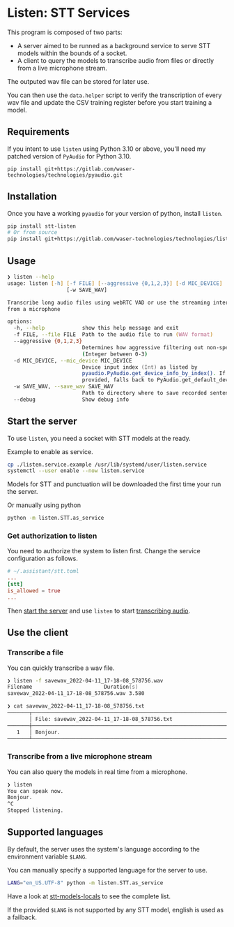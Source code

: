 # Listen: STT Services

This program is composed of two parts:
- A server aimed to be runned as a background service to serve STT models within the bounds of a socket.
- A client to query the models to transcribe audio from files or directly from a live microphone stream.


The outputed wav file can be stored for later use.

You can then use the `data.helper` script to verify the transcription of every wav file and update the CSV training register before you start training a model.

## Requirements

If you intent to use `listen` using Python 3.10 or above, you'll need my patched version of `PyAudio` for Python 3.10.

```
pip install git+https://gitlab.com/waser-technologies/technologies/pyaudio.git
```

## Installation

Once you have a working `pyaudio` for your version of python, install `listen`.

```zsh
pip install stt-listen
# Or from source
pip install git+https://gitlab.com/waser-technologies/technologies/listen.git
```

## Usage

```zsh
❯ listen --help
usage: listen [-h] [-f FILE] [--aggressive {0,1,2,3}] [-d MIC_DEVICE]
                   [-w SAVE_WAV]

Transcribe long audio files using webRTC VAD or use the streaming interface
from a microphone

options:
  -h, --help            show this help message and exit
  -f FILE, --file FILE  Path to the audio file to run (WAV format)
  --aggressive {0,1,2,3}
                        Determines how aggressive filtering out non-speech is.
                        (Integer between 0-3)
  -d MIC_DEVICE, --mic_device MIC_DEVICE
                        Device input index (Int) as listed by
                        pyaudio.PyAudio.get_device_info_by_index(). If not
                        provided, falls back to PyAudio.get_default_device().
  -w SAVE_WAV, --save_wav SAVE_WAV
                        Path to directory where to save recorded sentences
  --debug               Show debug info
```

## Start the server

To use `listen`, you need a socket with STT models at the ready.

Example to enable as service.
```zsh
cp ./listen.service.example /usr/lib/systemd/user/listen.service
systemctl --user enable --now listen.service
```

Models for STT and punctuation will be downloaded the first time your run the server.

Or manually using python

```zsh
python -m listen.STT.as_service
```

### Get authorization to listen

You need to authorize the system to listen first. Change the service configuration as follows.

```toml
# ~/.assistant/stt.toml
...
[stt]
is_allowed = true
...
```

Then [start the server](#start-the-server) and use `listen` to start [transcribing audio](#use-the-client).

## Use the client

### Transcribe a file

You can quickly transcribe a wav file.
```zsh
❯ listen -f savewav_2022-04-11_17-18-08_578756.wav
Filename                       Duration(s)         
savewav_2022-04-11_17-18-08_578756.wav 3.580               

❯ cat savewav_2022-04-11_17-18-08_578756.txt
───────┬───────────────────────────────────────────────────────────────────────────────────────────────────────────────
       │ File: savewav_2022-04-11_17-18-08_578756.txt
───────┼───────────────────────────────────────────────────────────────────────────────────────────────────────────────
   1   │ Bonjour.
───────┴───────────────────────────────────────────────────────────────────────────────────────────────────────────────
```

### Transcribe from a live microphone stream

You can also query the models in real time from a microphone.

```zsh
❯ listen
You can speak now.
Bonjour.
^C
Stopped listening.
```

## Supported languages

By default, the server uses the system's language according to the environment variable `$LANG`.

You can manually specify a supported language for the server to use.

```zsh
LANG="en_US.UTF-8" python -m listen.STT.as_service
```

Have a look at [stt-models-locals](https://github.com/wasertech/stt-models-locals#languages) to see the complete list.

If the provided `$LANG` is not supported by any STT model, english is used as a failback.

